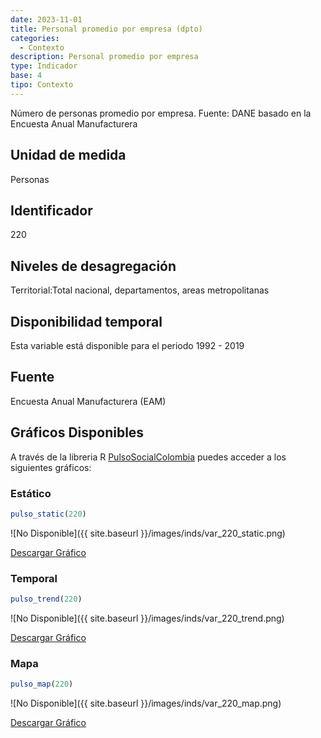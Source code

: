 ```yaml
---
date: 2023-11-01
title: Personal promedio por empresa (dpto)
categories:
  - Contexto
description: Personal promedio por empresa
type: Indicador
base: 4
tipo: Contexto
--- 
```


Número de personas promedio por empresa.
Fuente: DANE basado en la Encuesta Anual Manufacturera

## Unidad de medida
Personas

## Identificador
220

## Niveles de desagregación
Territorial:Total nacional, departamentos, areas metropolitanas

## Disponibilidad temporal
Esta variable está disponible para el periodo 1992 - 2019

## Fuente
Encuesta Anual Manufacturera (EAM)

## Gráficos Disponibles

A través de la libreria R [PulsoSocialColombia](https://github.com/pulsosocialcolombia/PulsoSocialColombia) puedes acceder a los siguientes gráficos:

### Estático

``` R
pulso_static(220)
```

![No Disponible]({{ site.baseurl }}/images/inds/var_220_static.png)

<a href='{{ site.baseurl }}/images/inds/var_220_static.png'>Descargar Gráfico</a>

### Temporal

``` R
pulso_trend(220)
```

![No Disponible]({{ site.baseurl }}/images/inds/var_220_trend.png)

<a href='{{ site.baseurl }}/images/inds/var_220_trend.png'>Descargar Gráfico</a>

### Mapa

``` R
pulso_map(220)
```

![No Disponible]({{ site.baseurl }}/images/inds/var_220_map.png)

<a href='{{ site.baseurl }}/images/inds/var_220_map.png'>Descargar Gráfico</a>